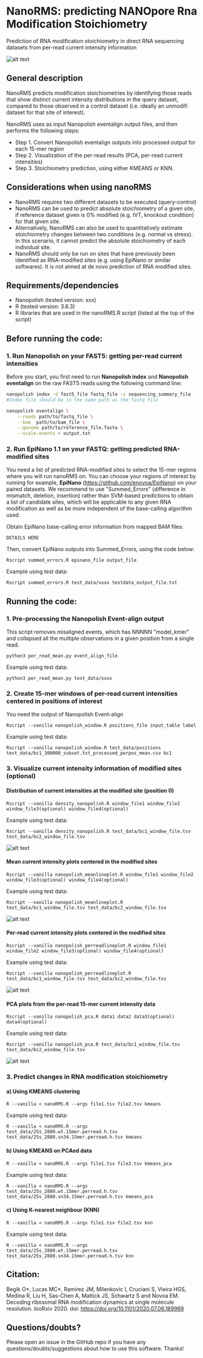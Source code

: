 # NanoRMS: predicting NANOpore Rna Modification Stoichiometry
Prediction of RNA modification stoichiometry in direct RNA sequencing datasets from per-read current intensity information 

![alt text](./img/init_fig.png "init_fig")


## General description
NanoRMS predicts modification stoichiometries by identifying those reads that show distinct current intensity distributions in the query dataset, compared to those observed in a control dataset (i.e. ideally an unmodifi dataset for that site of interest).

NanoRMS uses as input Nanopolish eventalign output files, and then performs the following steps:

* Step 1.  Convert Nanopolish eventalign outputs into processed output for each 15-mer region 
* Step 2. Visualization of the per-read results (PCA, per-read current intensities)
* Step 3. Stoichiometry prediction, using either KMEANS or KNN.

## Considerations when using nanoRMS 
* NanoRMS requires two different datasets to be executed (query-control)
* NanoRMS can be used to predict absolute stoichiometry of a given site, if reference dataset given is 0% modified (e.g. IVT, knockout condition) for that given site.
* Alternatively, NanoRMS can also be used to quantitatively estimate stoichiometry changes between two conditions (e.g. normal vs stress). In this scenario, it cannot predict the absolute stoichiometry of each individual site.
* NanoRMS should only be run on sites that have previously been identified as RNA-modified sites (e.g. using EpiNano or similar softwares). It is not aimed at  de novo prediction of RNA modified sites. 

## Requirements/dependencies

* Nanopolish (tested version: xxx)
* R (tested version: 3.6.3)
* R libraries that are used in the nanoRMS.R script (listed at the top of the script) 

## Before running the code:

### 1. Run Nanopolish on your FAST5: getting per-read current intensities
Before you start, you first need to run **Nanopolish index** and **Nanopolish eventalign** on the raw FAST5 reads using the following command line: 

```bash
nanopolish index -d fast5_file fastq_file -s sequencing_summary_file
#Index file should be in the same path as the fastq file

nanopolish eventalign \
    --reads path/to/fastq_file \
    --bam  path/to/bam_file \
    --genome path/to/reference_file.fasta \
    --scale-events > output.txt
```

### 2. Run EpiNano 1.1 on your FASTQ: getting predicted RNA-modified sites
You need a list of predicted RNA-modified sites to select the 15-mer regions where you will run nanoRMS on. You can choose your regions of interest by running for example, **EpiNano** (https://github.com/enovoa/EpiNano) on your paired datasets. We recommend to use "Summed_Errors" (difference in mismatch, deletion, insertion) rather than SVM-based predictions to obtain a list of candidate sites, which will be applicable to any given RNA modification as well as be more independent of the base-calling algorithm used. 

Obtain EpiNano base-calling error information from mapped BAM files:
```
DETAILS HERE
```


Then, convert EpiNano outputs into Summed_Errors, using the code below: 
```
Rscript summed_errors.R epinano_file output_file
```

Example using test data:

```
Rscript summed_errors.R test_data/xxxx testdata_output_file.txt
```


## Running the code:

### 1. Pre-processing the Nanopolish Event-align output 
This script removes misaligned events, which has NNNNN "model_kmer" and collapsed all the multiple observations in a given position from a single read.

```
python3 per_read_mean.py event_align_file
```

Example using test data:

```
python3 per_read_mean.py test_data/xxxx 
```


### 2. Create 15-mer windows of per-read current intensities centered in positions of interest
You need the output of Nanopolish Event-align 

```
Rscript --vanilla nanopolish_window.R positions_file input_table label
```



Example using test data:

```
Rscript --vanilla nanopolish_window.R test_data/positions test_data/bc1_300000_subset.txt_processed_perpos_mean.csv bc1
```



### 3. Visualize current intensity information of modified sites (optional)

#### Distribution of current intensities at the modified site (position 0)

```
Rscript --vanilla density_nanopolish.R window_file1 window_file2 window_file3(optional) window_file4(optional)
```

Example using test data:

```
Rscript --vanilla density_nanopolish.R test_data/bc1_window_file.tsv test_data/bc2_window_file.tsv
```

![alt text](./img/density.png "Density")


#### Mean current intensity plots centered in the modified sites
```
Rscript --vanilla nanopolish_meanlineplot.R window_file1 window_file2 window_file3(optional) window_file4(optional)
```
Example using test data:

```
Rscript --vanilla nanopolish_meanlineplot.R test_data/bc1_window_file.tsv test_data/bc2_window_file.tsv
```



![alt text](./img/mean_current.png "Mean_current")


#### Per-read current intensity plots centered in the modified sites
```
Rscript --vanilla nanopolish_perreadlineplot.R window_file1 window_file2 window_file3(optional) window_file4(optional)
```
Example using test data:

```
Rscript --vanilla nanopolish_perreadlineplot.R test_data/bc1_window_file.tsv test_data/bc2_window_file.tsv
```


![alt text](./img/per_read_current.png "Per_read")
#### PCA plots from the per-read 15-mer current intensity data
```
Rscript --vanilla nanopolish_pca.R data1 data2 data3(optional) data4(optional)
```

Example using test data:

```
Rscript --vanilla nanopolish_pca.R test_data/bc1_window_file.tsv test_data/bc2_window_file.tsv
```


![alt text](./img/pca.png "PCA")


### 3. Predict changes in RNA modification stoichiometry

#### a) Using KMEANS clustering

```
R --vanilla < nanoRMS.R --args file1.tsv file2.tsv kmeans
```

Example using test data:
```
R --vanilla < nanoRMS.R --args test_data/25s_2880.wt.15mer.perread.h.tsv test_data/25s_2880.sn34.15mer.perread.h.tsv kmeans
```


#### b) Using KMEANS on PCAed data
```
R --vanilla < nanoRMS.R --args file1.tsv file2.tsv kmeans_pca
```
Example using test data:
```
R --vanilla < nanoRMS.R --args test_data/25s_2880.wt.15mer.perread.h.tsv test_data/25s_2880.sn34.15mer.perread.h.tsv kmeans_pca
```

#### c) Using K-nearest neighbour (KNN)

```
R --vanilla < nanoRMS.R --args file1.tsv file2.tsv knn
```
Example using test data:
```
R --vanilla < nanoRMS.R --args test_data/25s_2880.wt.15mer.perread.h.tsv test_data/25s_2880.sn34.15mer.perread.h.tsv knn
```
## Citation: 

Begik O*, Lucas MC*, Ramirez JM, Milenkovic I, Cruciani S, Vieira HGS, Medina R, Liu H, Sas-Chen A, Mattick JS, Schwartz S and Novoa EM. Decoding ribosomal RNA modification dynamics at single molecule resolution. bioRxiv 2020. doi: https://doi.org/10.1101/2020.07.06.189969

## Questions/doubts?
Please open an issue in the GitHub repo if you have any questions/doubts/suggestions about how to use this software. Thanks!
